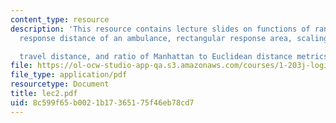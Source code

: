 ```yaml
---
content_type: resource
description: 'This resource contains lecture slides on functions of random variables,
  response distance of an ambulance, rectangular response area, scaling to get expected

  travel distance, and ratio of Manhattan to Euclidean distance metrics.'
file: https://ol-ocw-studio-app-qa.s3.amazonaws.com/courses/1-203j-logistical-and-transportation-planning-methods-fall-2006/8c599f65b0021b17365175f46eb78cd7_lec2.pdf
file_type: application/pdf
resourcetype: Document
title: lec2.pdf
uid: 8c599f65-b002-1b17-3651-75f46eb78cd7
---
```

